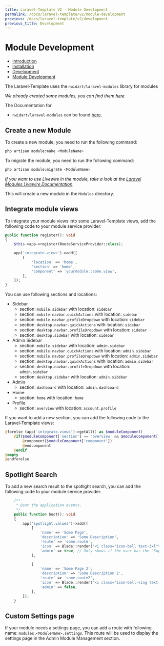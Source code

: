 ```yaml
---
title: Laravel-Template V2 - Module Development
permalink: /docs/laravel-template/v2/module-development
previous: /docs/laravel-template/v2/development
previous_title: Development
---
```


# Module Development

- <a href="/docs/laravel-template/v2/" wire:navigate>Introduction</a>
- <a href="/docs/laravel-template/v2/installation" wire:navigate>Installation</a>
- <a href="/docs/laravel-template/v2/development" wire:navigate>Development</a>
- <a href="/docs/laravel-template/v2/module-development" wire:navigate>Module Development</a>

The Laravel-Template uses the `nwidart/laravel-modules` library for modules

*We already created some modules, you can find them [here](https://github.com/CyanFox-Projects/Laravel-Template-Modules)*

The Documentation for

- `nwidart/laravel-modules` can be found [here](https://laravelmodules.com/docs/v10/introduction).

## Create a new Module

To create a new module, you need to run the following command:

```bash
php artisan module:make <ModuleName>
```

To migrate the module, you need to run the following command:

```bash
php artisan module:migrate <ModuleName>
```

*If you want to use Livewire in the module, take a look at
the [Laravel Modules Livewire Documentation](https://laravelmodules.com/docs/v10/livewire).*

This will create a new module in the `Modules` directory.

## Integrate module views
To integrate your module views into some Laravel-Template views, add the following code to your module service provider:

```php
public function register(): void
{
    $this->app->register(RouteServiceProvider::class);

    app('integrate.views')->add([
        [
            'location' => 'home',
            'section' => 'home',
            'component' => 'yourmodule::some.view',
        ],
    ]);
}
```

You can use following sections and locations:
- Sidebar
  - section: `mobile.sidebar` with location: `sidebar`
  - section: `mobile.navbar.quickActions` with location: `sidebar`
  - section: `mobile.navbar.profileDropdown` with location: `sidebar`
  - section: `desktop.navbar.quickActions` with location: `sidebar`
  - section: `desktop.navbar.profileDropdown` with location: `sidebar`
  - section: `desktop.sidebar` with location: `sidebar`
- Admin Sidebar
    - section: `mobile.sidebar` with location: `admin.sidebar`
    - section: `mobile.navbar.quickActions` with location: `admin.sidebar`
    - section: `mobile.navbar.profileDropdown` with location: `admin.sidebar`
    - section: `desktop.navbar.quickActions` with location: `admin.sidebar`
    - section: `desktop.navbar.profileDropdown` with location: `admin.sidebar`
    - section: `desktop.sidebar` with location: `admin.sidebar`
- Admin
    - section: `dashboard` with location: `admin.dashboard`
- Home
    - section: `home` with location: `home`
- Profile
    - section: `overview` with location: `account.profile`

If you want to add a new section, you can add the following code to the Laravel-Template views:

```php
@forelse (app('integrate.views')->getAll() as $moduleComponent)
    @if($moduleComponent['section'] == 'overview' && $moduleComponent['location'] == 'account.profile')
        @component($moduleComponent['component'])
        @endcomponent
    @endif
@empty
@endforelse
```

## Spotlight Search
To add a new search result to the spotlight search, you can add the following code to your module service provider:

```php
    /**
     * Boot the application events.
     */
    public function boot(): void
    {
        app('spotlight.values')->add([
            [
                'name' => 'Some Page',
                'description' => 'Some Description',
                'route' => 'some.route',
                'icon' => Blade::render('<i class="icon-bell text-3xl"></i>'), // All icons can be found here: https://lucide.dev/
                'admin' => true, // Only shows if the user has the "Super Admin" role
            ],

            [
                'name' => 'Some Page 2',
                'description' => 'Some Description 2',
                'route' => 'some.route2',
                'icon' => Blade::render('<i class="icon-bell-ring text-3xl"></i>'), // All icons can be found here: https://lucide.dev/
                'admin' => false,
            ],
        ]);
    }


```

## Custom Settings page

If your module needs a settings page, you can add a route with following name: `modules.<ModuleName>.settings`.
This route will be used to display the settings page in the Admin Module Management section.
